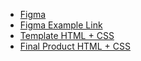 - [Figma](https://www.figma.com/)
- [Figma Example Link](https://www.figma.com/file/i8Fk36Za6DfCQk3lHZthe9/devs-ui-workshop?node-id=22%3A70)
- [Template HTML + CSS](/Empty%20Template)
- [Final Product HTML + CSS](/Final%20Product)
